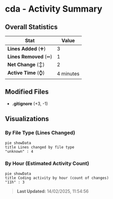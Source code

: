 # cda - Activity Summary 

## Overall Statistics

| Stat                   | Value                                                             |
| ---------------------- | ----------------------------------------------------------------- |
| **Lines Added** (➕)   | 3                                          |
| **Lines Removed** (➖) | 1                                        |
| **Net Change** (↕)    | 2                |
| **Active Time** (⌚)   | 4 minutes |


## Modified Files
- **.gitignore** (+3, -1)

## Visualizations

### By File Type (Lines Changed)

```mermaid
pie showData
title Lines changed by file type
"unknown" : 4
```

### By Hour (Estimated Activity Count)

```mermaid
pie showData
title Coding activity by hour (count of changes)
"11h" : 3
```


> **Last Updated:** 14/02/2025, 11:54:56